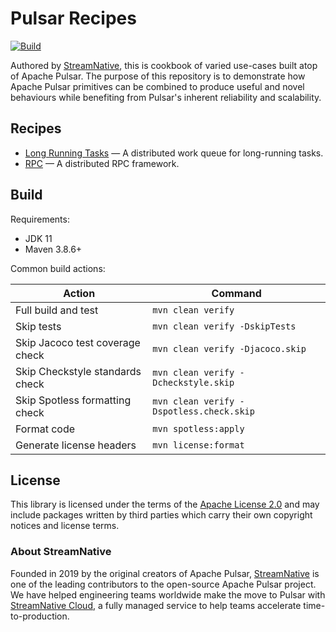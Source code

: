 # Pulsar Recipes

[![Build](https://github.com/streamnative/pulsar-recipes/actions/workflows/pr-build-and-test.yml/badge.svg)](https://github.com/streamnative/pulsar-recipes/actions/workflows/pr-build-and-test.yml)

Authored by [StreamNative](https://streamnative.io), this is cookbook of varied use-cases built atop of Apache Pulsar. The purpose of this repository is to demonstrate how Apache
Pulsar primitives can be combined to produce useful and novel behaviours while benefiting from Pulsar's inherent
reliability and scalability.

## Recipes

* [Long Running Tasks](long-running-tasks) — A distributed work queue for long-running tasks.
* [RPC](rpc) — A distributed RPC framework.

## Build

Requirements:

* JDK 11
* Maven 3.8.6+

Common build actions:

|             Action              |                 Command                  |
|---------------------------------|------------------------------------------|
| Full build and test             | `mvn clean verify`                       |
| Skip tests                      | `mvn clean verify -DskipTests`           |
| Skip Jacoco test coverage check | `mvn clean verify -Djacoco.skip`         |
| Skip Checkstyle standards check | `mvn clean verify -Dcheckstyle.skip`     |
| Skip Spotless formatting check  | `mvn clean verify -Dspotless.check.skip` |
| Format code                     | `mvn spotless:apply`                     |
| Generate license headers        | `mvn license:format`                     |

## License

This library is licensed under the terms of the [Apache License 2.0](LICENSE) and may include packages written by third parties which carry their own copyright notices and license terms.

### About StreamNative

Founded in 2019 by the original creators of Apache Pulsar, [StreamNative](https://streamnative.io/) is one of the leading contributors to the open-source Apache Pulsar project. We have helped engineering teams worldwide make the move to Pulsar with [StreamNative Cloud](https://streamnative.io/product), a fully managed service to help teams accelerate time-to-production.
